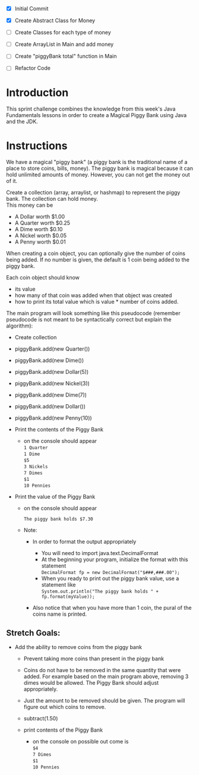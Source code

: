 - [x] Initial Commit
- [x] Create Abstract Class for Money
- [ ] Create Classes for each type of money
- [ ] Create ArrayList in Main and add money
- [ ] Create "piggyBank total" function in Main
- [ ] Refactor Code


# Introduction

This sprint challenge combines the knowledge from this week's Java Fundamentals lessons in order to create a Magical Piggy Bank using Java and the JDK.

# Instructions

We have a magical "piggy bank" (a piggy bank is the traditional name of a place to store coins, bills, money). The piggy bank is magical because it can hold unlimited amounts of money. However, you can not get the money out of it.

Create a collection (array, arraylist, or hashmap) to represent the piggy bank. The collection can hold money.  
This money can be
* A Dollar worth $1.00
* A Quarter worth $0.25
* A Dime worth $0.10
* A Nickel worth $0.05
* A Penny worth $0.01  

When creating a coin object, you can optionally give the number of coins being added. If no number is given, the default is 1 coin being added to the piggy bank.  

Each coin object should know 
* its value
* how many of that coin was added when that object was created
* how to print its total value which is value * number of coins added.

The main program will look something like this pseudocode (remember pseudocode is not meant to be syntactically correct but explain the algorithm):

* Create collection
* piggyBank.add(new Quarter())
* piggyBank.add(new Dime())
* piggyBank.add(new Dollar(5))
* piggyBank.add(new Nickel(3))
* piggyBank.add(new Dime(7))
* piggyBank.add(new Dollar())
* piggyBank.add(new Penny(10))
* Print the contents of the Piggy Bank
  * on the console should appear  
    `1 Quarter`  
    `1 Dime`  
    `$5`  
    `3 Nickels`  
    `7 Dimes`  
    `$1`  
    `10 Pennies`  
    
* Print the value of the Piggy Bank
  * on the console should appear  
    
    `The piggy bank holds $7.30`  

  * Note: 
      * In order to format the output appropriately
          * You will need to import java.text.DecimalFormat
          * At the beginning your program, initialize the format with this statement  
          `DecimalFormat fp = new DecimalFormat("$###,###.00");`
          * When you ready to print out the piggy bank value, use a statement like  
          `System.out.println("The piggy bank holds " + fp.format(myValue));`  

      * Also notice that when you have more than 1 coin, the pural of the coins name is printed.


## Stretch Goals:

* Add the ability to remove coins from the piggy bank
    * Prevent taking more coins than present in the piggy bank
    * Coins do not have to be removed in the same quantity that were added. For example based on the main program above, removing 3 dimes would be allowed. The Piggy Bank should adjust appropriately.
    * Just the amount to be removed should be given. The program will figure out which coins to remove.
    
    * subtract(1.50)
    * print contents of the Piggy Bank
      * on the console on possible out come is  
        `$4`  
        `7 Dimes`  
        `$1`  
        `10 Pennies`  
        
        
